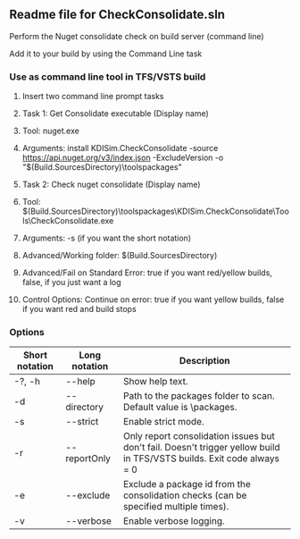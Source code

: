 ## Readme file for CheckConsolidate.sln

Perform the Nuget consolidate check on build server (command line)

Add it to your build by using  the Command Line task



### Use as command line tool in TFS/VSTS build

1. Insert two command line prompt tasks
2. Task 1: Get Consolidate executable (Display name)
3. Tool:  nuget.exe
4. Arguments: install KDISim.CheckConsolidate   -source https://api.nuget.org/v3/index.json -ExcludeVersion  -o "$(Build.SourcesDirectory)\toolspackages"

5. Task 2:  Check nuget consolidate  (Display name)
6. Tool: $(Build.SourcesDirectory)\toolspackages\KDISim.CheckConsolidate\Tools\CheckConsolidate.exe
7. Arguments:   -s   (if you want the short notation) 
8. Advanced/Working folder: $(Build.SourcesDirectory)
9. Advanced/Fail on Standard Error:  true if you want red/yellow builds, false, if you just want a log
10. Control Options:  Continue on error:  true if you want yellow builds, false if you want red and build stops


### Options
| Short notation | Long notation | Description                                                                                                             |
| -------------- | ------------- | ----------------------------------------------------------------------------------------------------------------------- |
| -?, -h         | --help        | Show help text.                                                                                                         |
| -d             | --directory   | Path to the packages folder to scan. Default value is <working directory>\packages.                                     |
| -s             | --strict      | Enable strict mode.                                                                                                     |
| -r             | --reportOnly  | Only report consolidation issues but don't fail. Doesn't trigger yellow build in TFS/VSTS builds.  Exit code always = 0 |
| -e             | --exclude     | Exclude a package id from the consolidation checks (can be specified multiple times).                                   |
| -v             | --verbose     | Enable verbose logging.                                                                                                 |


